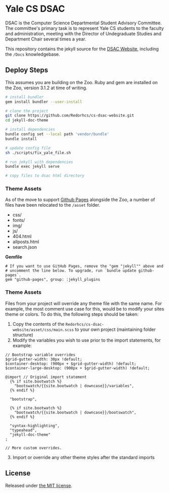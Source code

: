 # Yale CS DSAC

DSAC is the Computer Science Departmental Student Advisory Committee. The committee's primary task is to represent Yale CS students to the faculty and administration, meeting with the Director of Undegraduate Studies and Department Chair several times a year.

This repository contains the jekyll source for the [DSAC Website](https://zoo.cs.yale.edu/dsac), including the `/Docs` knowledgebase.

## Deploy Steps

This assumes you are building on the Zoo. Ruby and gem are installed on the Zoo, version 3.1.2 at time of writing.

```bash
# install bundler
gem install bundler --user-install

# clone the project
git clone https://github.com/Redorhcs/cs-dsac-website.git
cd jekyll-doc-theme

# install dependencies
bundle config set --local path 'vendor/bundle'
bundle install

# update config file
sh ./scripts/fix_yale_file.sh

# run jekyll with dependencies
bundle exec jekyll serve

# copy files to dsac html directory

```

### Theme Assets

As of the move to support [Github Pages](https://pages.github.com/) alongside the Zoo, a number of files have been relocated to the `/asset` folder.
- css/
- fonts/
- img/
- js/
- 404.html
- allposts.html
- search.json


**Gemfile**
```
# If you want to use GitHub Pages, remove the "gem "jekyll"" above and
# uncomment the line below. To upgrade, run `bundle update github-pages`.
gem "github-pages", group: :jekyll_plugins
```

### Theme Assets

Files from your project will override any theme file with the same name.  For example, the most comment use case for this, would be to modify your sites theme or colors.   To do this, the following steps should be taken:

1) Copy the contents of the `Redorhcs/cs-dsac-website/asset/css/main.scss` to your own project (maintaining folder structure)
2) Modify the variables you wish to use prior to the import statements, for example:

```
// Bootstrap variable overrides
$grid-gutter-width: 30px !default;
$container-desktop: (900px + $grid-gutter-width) !default;
$container-large-desktop: (900px + $grid-gutter-width) !default;

@import // Original import statement
  {% if site.bootwatch %}
    "bootswatch/{{site.bootwatch | downcase}}/variables",
  {% endif %}

  "bootstrap",

  {% if site.bootwatch %}
    "bootswatch/{{site.bootwatch | downcase}}/bootswatch",
  {% endif %}

  "syntax-highlighting",
  "typeahead",
  "jekyll-doc-theme"
;

// More custom overrides.
```

3) Import or override any other theme styles after the standard imports


## License

Released under [the MIT license](LICENSE).

